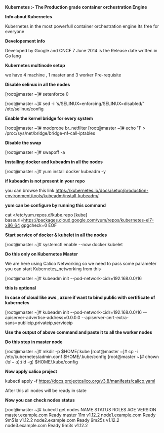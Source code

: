 **Kubernetes :- The Production grade container orchestration Engine**

**Info about Kubernetes**

Kubernetes in the most powerfull container orchestration engine
Its free for everyone

**Developement info**

Developed by Google and CNCF
7 June 2014 is the Release date
written in Go lang

**Kubernetes multinode setup**

we have 4 machine , 1 master and 3 worker
Pre-requisite

**Disable selinux in all the nodes**

  [root@master ~]# setenforce  0
  
  
  [root@master ~]# sed -i 's/SELINUX=enforcing/SELINUX=disabled/'  /etc/selinux/config
  
**Enable the kernel bridge for every system**

[root@master ~]# modprobe br_netfilter
[root@master ~]# echo '1' > /proc/sys/net/bridge/bridge-nf-call-iptables

**Disable the swap**

[root@master ~]# swapoff  -a

**Installing docker and kubeadm in all the nodes**

[root@master ~]# yum  install  docker kubeadm  -y

**if kubeadm is not present in your repo**

you can browse this link https://kubernetes.io/docs/setup/production-environment/tools/kubeadm/install-kubeadm/

**yum can be configure by running this command**

cat  <<EOF  >/etc/yum.repos.d/kube.repo
[kube]
baseurl=https://packages.cloud.google.com/yum/repos/kubernetes-el7-x86_64
gpgcheck=0
EOF

**Start service of docker & kubelet in all the nodes**

[root@master ~]# systemctl enable --now  docker kubelet

**Do this only on Kubernetes Master**

We are here using Calico Networking so we need to pass some parameter you can start Kubernetes_networking from this

[root@master ~]# kubeadm  init --pod-network-cidr=192.168.0.0/16

**this is optional**

**In case of cloud like aws , azure if want to bind public with certificate of kubernetes**

[root@master ~]# kubeadm init --pod-network-cidr=192.168.0.0/16 --apiserver-advertise-address=0.0.0.0   --apiserver-cert-extra-sans=publicip,privateip,serviceip

**Use the output of above command and paste it to all the worker nodes**

**Do this step in master node**

[root@master ~]# mkdir -p $HOME/.kube
[root@master ~]#  cp -i /etc/kubernetes/admin.conf $HOME/.kube/config
[root@master ~]# chown $(id -u):$(id -g) $HOME/.kube/config

**Now apply calico project**

kubectl apply -f https://docs.projectcalico.org/v3.8/manifests/calico.yaml

After this all nodes will be ready in state

**Now you can check nodes status**

[root@master ~]# kubectl get nodes
NAME                 STATUS   ROLES    AGE     VERSION
master.example.com   Ready    master   11m     v1.12.2
node1.example.com    Ready    <none>   9m51s   v1.12.2
node2.example.com    Ready    <none>   9m25s   v1.12.2
node3.example.com    Ready    <none>   9m3s    v1.12.2

